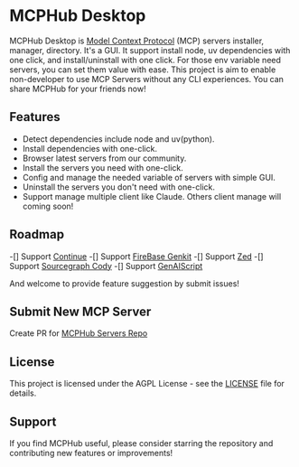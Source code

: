 # MCPHub Desktop

MCPHub Desktop is [Model Context Protocol](https://modelcontextprotocol.io/) (MCP) servers installer, manager, directory. It's a GUI. It support install node, uv dependencies with one click, and install/uninstall with one click. For those env variable need servers, you can set them value with ease. This project is aim to enable non-developer to use MCP Servers without any CLI experiences. You can share MCPHub for your friends now!


## Features
- Detect dependencies include node and uv(python).
- Install dependencies with one-click.
- Browser latest servers from our community.
- Install the servers you need with one-click.
- Config and manage the needed variable of servers with simple GUI.
- Uninstall the servers you don't need with one-click.
- Support manage multiple client like Claude. Others client manage will coming soon!


## Roadmap
-[] Support [Continue](https://github.com/continuedev/continue)
-[] Support [FireBase Genkit](https://github.com/firebase/genkit)
-[] Support [Zed](https://zed.dev/)
-[] Support [Sourcegraph Cody](https://sourcegraph.com/cody)
-[] Support [GenAIScript](https://microsoft.github.io/genaiscript/reference/scripts/mcp-tools/)

And welcome to provide feature suggestion by submit issues!

## Submit New MCP Server

Create PR for [MCPHub Servers Repo](https://github.com/Jeamee/mcp-servers)

## License

This project is licensed under the AGPL License - see the [LICENSE](LICENSE) file for details.

## Support

If you find MCPHub useful, please consider starring the repository and contributing new features or improvements!
